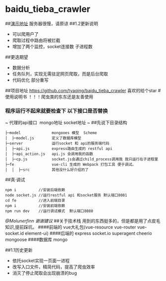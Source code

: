 # baidu_tieba_crawler
##[演示地址](http://www.femirror.com/index)
服务器很慢，请原谅
##1.2更新说明
* 可以爬用户了
* 爬取过程中路由将被拦截
* 增加了两个监控，socket连接数 子进程数

##更迭期望
* 数据分析 
* 任务队列，实现无需驻足网页爬取，而是后台爬取
* 代码优化 部分重写

##项目地址
https://github.com/tyaqing/baidu_tieba_crawler
喜欢的给个star
#使用说明书
！！！爬虫类的东东还是友善使用
### 程序运行不起来就要检查下 以下接口是否替换
~ 代理的api接口  mongo地址 socket地址 ~
##先说下目录结构
```
├─model              mongooes 模型  Scheme
│  ├─model.js        定义了数据库模型 
├─server             运行socket 和 api的服务端代码
│  ├─api.js          express路由生成的 restful api
│  ├─api_action.js   api.js 会调用我的函数 
│  ├─cp.js           socket.js会通过child_process调用我 我只运行在子进程里
├─fe                 vue-cli 生成的 Webpack 打包工具 便于调试。
│  │  ├─src          其他没什么好介绍的了
```
##真·调试
```
npm i          //安装后端依赖
node socket.js //运行restful api 和socket服务 默认端口8081
cd fe          //进入前端目录
npm i          //安装前端依赖
npm run dev    //运行调试模式  默认端口8080
```
*@Molunerfinn 谢谢建议*
##关于技术栈
用到的东西挺多的，但是都是用了点皮毛知识,提前踩坑。
####前端的
vue大礼包(vue-resource vue-router vue-socket.id element-ui)
####后端的
express socket.io superagent cheerio mongoose
####数据库
mongo

##1.1历史更新
* 依托socket实现一页面一进程
* 改写入口文件，精简代码，提高了爬虫效率
* 消灭了停止爬取会出现崩溃的bug
